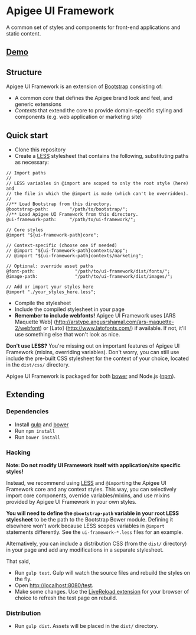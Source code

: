 # Apigee UI Framework

A common set of styles and components for front-end applications and static content.

## [Demo](http://apigee.github.io/ui-framework/test/)

## Structure

Apigee UI Framework is an extension of [Bootstrap](http://getbootstrap.com/) consisting
of:

* A common *core* that defines the Apigee brand look and feel, and generic extensions
* *Contexts* that extend the core to provide domain-specific styling and components (e.g. web
  application or marketing site)

## Quick start

* Clone this repository
* Create a [LESS](http://lesscss.org/) stylesheet that contains the following,
substituting paths as necessary:

```
// Import paths
//
// LESS variables in @import are scoped to only the root style (here) and
// the file in which the @import is made (which can't be overridden).
//
//** Load Bootstrap from this directory.
@bootstrap-path:        "/path/to/bootstrap/";
//** Load Apigee UI Framework from this directory.
@ui-framework-path:     "/path/to/ui-framework/";

// Core styles
@import "${ui-framework-path}core";

// Context-specific (choose one if needed)
// @import "${ui-framework-path}contexts/app";
// @import "${ui-framework-path}contexts/marketing";

// Optional: override asset paths
@font-path:               "/path/to/ui-framework/dist/fonts/";
@image-path:              "/path/to/ui-framework/dist/images/";

// Add or import your styles here
@import "./your_styles_here.less";
```

* Compile the stylesheet
* Include the compiled stylesheet in your page
* **Remember to include webfonts!** Apigee UI Framework uses [ARS Maquette Web]
(http://arstype.angusrshamal.com/ars-maquette-2/webfont) or [Lato]
(http://www.latofonts.com/) if available. If not, it'll use something else
that won't look as nice.

**Don't use LESS?** You're missing out on important features of Apigee UI Framework (mixins,
overriding variables). Don't worry, you can still use include the pre-built CSS stylesheet
for the context of your choice, located in the `dist/css/` directory.

Apigee UI Framework is packaged for both [bower](http://bower.io/) and
Node.js ([npm](https://www.npmjs.org/)).

## Extending

### Dependencies

* Install [gulp](http://gulpjs.com/) and [bower](http://bower.io/)
* Run `npm install`
* Run `bower install`

### Hacking

**Note: Do not modify UI Framework itself with application/site specific styles!**

Instead, we recommend using [LESS](http://lesscss.org/) and `@import`ing
the Apigee UI Framework core and any context styles. This way, you can selectively
import core components, override variables/mixins, and use mixins provided by
Apigee UI Framework in your own styles.

**You will need to define the `@bootstrap-path` variable in your root
LESS stylesheet** to be the path to the Bootstrap Bower module. Defining it
elsewhere won't work because LESS scopes variables in `@import` statements
differently. See the `ui-framework-*.less` files for an example.

Alternatively, you can include a distribution CSS (from the `dist/`
directory) in your page and add any modifications in a separate stylesheet.

That said,

* Run `gulp test`. Gulp will watch the source files and rebuild the styles on the fly. 
* Open [http://localhost:8080/test](http://localhost:8080/test).
* Make some changes. Use the [LiveReload extension](http://feedback.livereload.com/knowledgebase/articles/86242-how-do-i-install-and-use-the-browser-extensions-)
for your browser of choice to refresh the test page on rebuild.

### Distribution

* Run `gulp dist`. Assets will be placed in the `dist/` directory.
